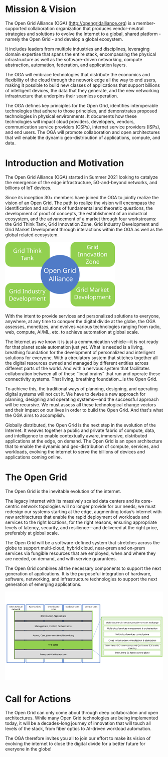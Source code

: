 # Mission & Vision

The Open Grid Alliance (OGA) (http://opengridalliance.org) is a member-supported
collaboration organization that produces vendor-neutral strategies and solutions to
evolve the Internet to a global, shared platform - namely the Open Grid - and develop a global ecosystem.

It includes leaders from multiple industries and disciplines,
leveraging domain expertise that spans the entire stack,
encompassing the physical infrastructure as well as the software-driven networking, compute abstraction, automation, federation, and application layers.

The OGA will embrace technologies that distribute the economics and flexibility of the cloud
through the network edge all the way to end users,
making it possible to build new classes of applications
that support billions of intelligent devices, the data that they generate,
and the new networking infrastructure that underpins their seamless operation.

The OGA defines key principles for the Open Grid,
identifies interoperable technologies that adhere to those principles,
and demonstrates proposed technologies in physical environments.
It documents how these technologies will impact cloud providers, developers,
vendors, communication service providers (CSPs), internet service providers (ISPs), and end users.
The OGA will promote collaboration and open architectures
that will enable the dynamic geo-distribution of applications, compute, and data.

# Introduction and Motivation

The Open Grid Alliance (OGA) started in Summer 2021 looking to catalyze the emergence of the edge infrastructure,
5G-and-beyond networks, and billions of IoT devices.

Since its inception 30+ members have joined the OGA to jointly realize the vision of an Open Grid.
The path to realize the vision will encompass the identification and solutions of fundamental and theoretic questions,
the development of proof of concepts, the establishment of an industrial ecosystem,
and the advancement of a market through four workstreams:
the Grid Think Tank, Grid Innovation Zone, Grid Industry Development and Grid Market Development
through interactions within the OGA as well as the global related ecosystem.

![Grid workstreams](Grid_workstreams.png)

With the intent to provide services and personalized solutions to everyone, anywhere, at any time
to conquer the digital divide at the globe, the OGA assesses, monetizes, and evolves
various technologies ranging from radio, web, compute, AI/ML, etc. to achieve automation at global scale.

The Internet as we know it is just a communication vehicle—it is not ready for that planet scale automation just yet.
What is needed is a living, breathing foundation for the development of personalized and intelligent solutions for everyone.
With a circulatory system that stitches together all the digital resources owned and managed by different entities
across different parts of the world.
And with a nervous system that facilitates collaboration
between all of these “local brains” that run and operate these connectivity systems.
That living, breathing foundation…is the Open Grid.

To achieve this, the traditional ways of planning, designing, and operating digital systems will not cut it.
We have to devise a new approach for planning, designing and operating systems—and the successful approach will be recursive.
We must assess all these technological change vectors and their impact on our lives in order to build the Open Grid.
And that's what the OGA aims to accomplish.

Globally distributed, the Open Grid is the next step in the evolution of the Internet.
It weaves together a public and private fabric of compute, data, and intelligence
to enable contextually aware, immersive, distributed applications at the edge, on demand.
The Open Grid is an open architecture that to enable the dynamic and geo-distribution
of compute, services, and workloads, evolving the internet to serve the billions of devices and applications coming online.

# The Open Grid

The Open Grid is the inevitable evolution of the internet.

The legacy internet with its massively scaled data centers and its core-centric network topologies will no longer provide for our needs;
we must redesign our systems starting at the edge, augmenting today’s internet with new architectures
that enable the rapid deployment of workloads and services to the right locations, for the right reasons,
ensuring appropriate levels of latency, security, and resilience—and delivered at the right price, preferably at global scale.

The Open Grid will be a software-defined system
that stretches across the globe to support multi-cloud, hybrid cloud, near-prem and on-prem services
via fungible resources that are employed, when and where they are needed, on demand, and with service guarantees.

The Open Grid combines all the necessary components to support the next generation of applications.
It is the purposeful integration of hardware, software, networking, and infrastructure technologies
to support the next generation of emerging applications.

![Grid high-level illustration](Grid_highlevel_illustration.png)

# Call for Actions

The Open Grid can only come about through deep collaboration and open architectures.
While many Open Grid technologies are being implemented today,
it will be a decades-long journey of innovation that will touch all levels of the stack,
from fiber optics to AI-driven workload automation.

The OGA therefore invites you all to join our effort to make its vision of evolving the internet
to close the digital divide for a better future for everyone in the globe!
